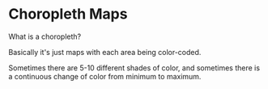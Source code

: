 # Choropleth Maps

What is a choropleth?

Basically it's just maps with each area being color-coded.

Sometimes there are 5-10 different shades of color, and sometimes there is a
continuous change of color from minimum to maximum.
